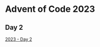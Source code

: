 # Advent of Code 2023

## Day 2

[2023 - Day 2](https://adventofcode.com/2023/day/2 "Advent of Code 2023 Day 2")
